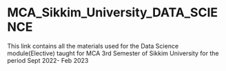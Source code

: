# MCA_Sikkim_University_DATA_SCIENCE

This link contains all the materials used for the Data Science module(Elective) taught for MCA 3rd Semester of Sikkim University for the period Sept 2022- Feb 2023

